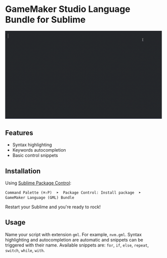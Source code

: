 # GameMaker Studio Language Bundle for Sublime

![Preview](./demo.gif)

## Features
 - Syntax highlighting
 - Keywords autocompletion
 - Basic control snippets

## Installation

Using [Sublime Package Control](http://wbond.net/sublime_packages/package_control):

    Command Palette (⌘⇧P)  ➤  Package Control: Install package  ➤  GameMaker Language (GML) Bundle

Restart your Sublime and you're ready to rock!

## Usage
Name your script with extension ```gml```. For example, ```nvm.gml```. Syntax highlighting and autocompletion are automatic and snippets can be triggered with their name. Available snippets are: ```for```, ```if```, ```else```, ```repeat```, ```switch```, ```while```, ```with```.